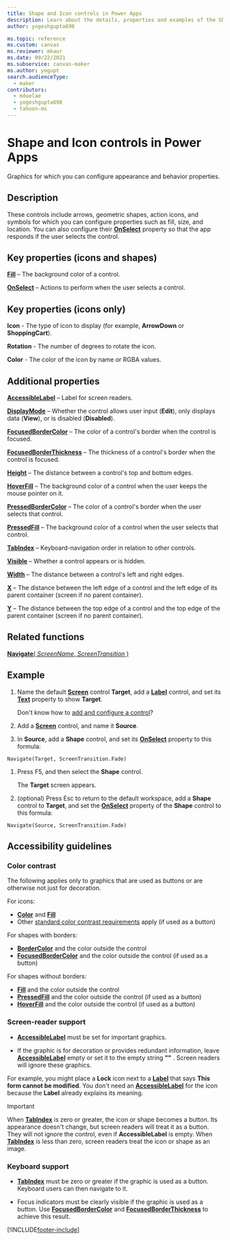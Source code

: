 ```yaml
---
title: Shape and Icon controls in Power Apps
description: Learn about the details, properties and examples of the Shape and Icon controls in Power Apps.
author: yogeshgupta698

ms.topic: reference
ms.custom: canvas
ms.reviewer: mkaur
ms.date: 09/22/2021
ms.subservice: canvas-maker
ms.author: yogupt
search.audienceType:
  - maker
contributors:
  - mduelae
  - yogeshgupta698
  - tahoon-ms
---
```

# Shape and Icon controls in Power Apps
Graphics for which you can configure appearance and behavior properties.

## Description
These controls include arrows, geometric shapes, action icons, and symbols for which you can configure properties such as fill, size, and location. You can also configure their **[OnSelect](properties-core.md)** property so that the app responds if the user selects the control.

## Key properties (icons and shapes)
**[Fill](properties-color-border.md)** – The background color of a control.

**[OnSelect](properties-core.md)** – Actions to perform when the user selects a control.

## Key properties (icons only)

**Icon** - The type of icon to display (for example, **ArrowDown** or **ShoppingCart**). 

**Rotation** - The number of degrees to rotate the icon. 

**Color** - The color of the icon by name or RGBA values.

## Additional properties
**[AccessibleLabel](properties-accessibility.md)** – Label for screen readers.

**[DisplayMode](properties-core.md)** – Whether the control allows user input (**Edit**), only displays data (**View**), or is disabled (**Disabled**).

**[FocusedBorderColor](properties-color-border.md)** – The color of a control's border when the control is focused.

**[FocusedBorderThickness](properties-color-border.md)** – The thickness of a control's border when the control is focused.

**[Height](properties-size-location.md)** – The distance between a control's top and bottom edges.

**[HoverFill](properties-color-border.md)** – The background color of a control when the user keeps the mouse pointer on it.

**[PressedBorderColor](properties-color-border.md)** – The color of a control's border when the user selects that control.

**[PressedFill](properties-color-border.md)** – The background color of a control when the user selects that control.

**[TabIndex](properties-accessibility.md)** – Keyboard-navigation order in relation to other controls.

**[Visible](properties-core.md)** – Whether a control appears or is hidden.

**[Width](properties-size-location.md)** – The distance between a control's left and right edges.

**[X](properties-size-location.md)** – The distance between the left edge of a control and the left edge of its parent container (screen if no parent container).

**[Y](properties-size-location.md)** – The distance between the top edge of a control and the top edge of the parent container (screen if no parent container).

## Related functions

[**Navigate**( *ScreenName*, *ScreenTransition* )](../functions/function-navigate.md)

## Example

1. Name the default **[Screen](control-screen.md)** control **Target**, add a **[Label](control-text-box.md)** control, and set its **[Text](properties-core.md)** property to show **Target**.

    Don't know how to [add and configure a control](../add-configure-controls.md)?

1. Add a **[Screen](control-screen.md)** control, and name it **Source**.

1. In **Source**, add a **Shape** control, and set its **[OnSelect](properties-core.md)** property to this formula:

  `Navigate(Target, ScreenTransition.Fade)`
  
1. Press F5, and then select the **Shape** control.

    The **Target** screen appears.

1. (optional) Press Esc to return to the default workspace, add a **Shape** control to **Target**, and set the **[OnSelect](properties-core.md)** property of the **Shape** control to this formula:

  `Navigate(Source, ScreenTransition.Fade)`

## Accessibility guidelines

### Color contrast

The following applies only to graphics that are used as buttons or are otherwise not just for decoration.

For icons:
- **[Color](properties-color-border.md)** and **[Fill](properties-color-border.md)**
- Other [standard color contrast requirements](../accessible-apps-color.md) apply (if used as a button)

For shapes with borders:
- **[BorderColor](properties-color-border.md)** and the color outside the control
- **[FocusedBorderColor](properties-color-border.md)** and the color outside the control (if used as a button)

For shapes without borders:
- **[Fill](properties-color-border.md)** and the color outside the control
- **[PressedFill](properties-color-border.md)** and the color outside the control (if used as a button)
- **[HoverFill](properties-color-border.md)** and the color outside the control (if used as a button)

### Screen-reader support
- **[AccessibleLabel](properties-accessibility.md)** must be set for important graphics.

- If the graphic is for decoration or provides redundant information, leave **[AccessibleLabel](properties-accessibility.md)** empty or set it to the empty string **""** . Screen readers will ignore these graphics.

For example, you might place a **Lock** icon next to a **[Label](control-text-box.md)** that says **This form cannot be modified**. You don't need an **[AccessibleLabel](properties-accessibility.md)** for the icon because the **Label** already explains its meaning.

> [!IMPORTANT]
> When **[TabIndex](properties-accessibility.md)** is zero or greater, the icon or shape becomes a button. Its appearance doesn't change, but screen readers will treat it as a button. They will not ignore the control, even if **AccessibleLabel** is empty. When **[TabIndex](properties-accessibility.md)** is less than zero, screen readers treat the icon or shape as an image.

### Keyboard support
- **[TabIndex](properties-accessibility.md)** must be zero or greater if the graphic is used as a button. Keyboard users can then navigate to it.

- Focus indicators must be clearly visible if the graphic is used as a button. Use **[FocusedBorderColor](properties-color-border.md)** and **[FocusedBorderThickness](properties-color-border.md)** to achieve this result.

[!INCLUDE[footer-include](../../../includes/footer-banner.md)]
